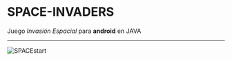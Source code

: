 
# SPACE-INVADERS
Juego *Invasión Espacial* para **android** en JAVA
<hr>

![SPACEstart](https://user-images.githubusercontent.com/80227002/113565255-02c1e400-960b-11eb-938d-f0ab60f7e9e4.png)
